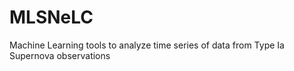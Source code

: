 # MLSNeLC

Machine Learning tools to analyze time series of data from Type Ia Supernova observations
